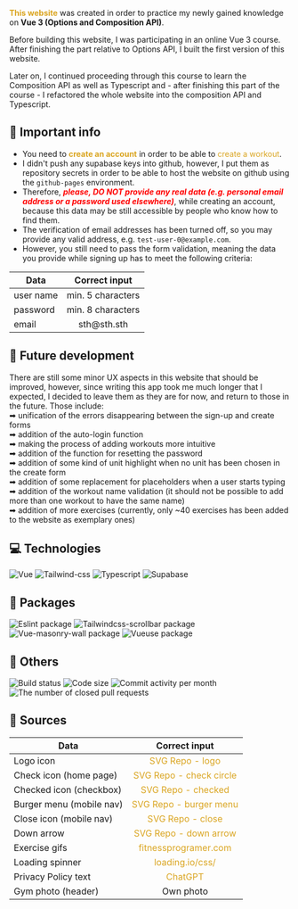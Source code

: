 <a href="https://kepmon.github.io/Workout-planner/" style="color: rgb(218,165,32); text-decoration: none;">**This website**</a> was created in order to practice my newly gained knowledge on **Vue 3 (Options and Composition API)**.

Before building this website, I was  participating in an online Vue 3 course. After finishing the part relative to Options API, I built the first version of this website. 

Later on, I continued proceeding through this course to learn the Composition API as well as Typescript and - after finishing this part of the course - I refactored the whole website into the composition API and Typescript.

## 📣 Important info
- You need to <a href="https://kepmon.github.io/Workout-planner/sign-up" title="Go to the page" style="color: rgb(218,165,32); text-decoration: none;">**create an account**</a> in order to be able to <a href="https://kepmon.github.io/Workout-planner/create" title="Go to the page" style="color: rgb(218,165,32); text-decoration: none;">create a workout</a>.
- I didn't push any supabase keys into github, however, I put them as repository secrets in order to be able to host the website on github using the `github-pages` environment.
- Therefore, <span style="color: red; font-weight: bold; font-style: italic;"> please, DO NOT provide any real data (e.g. personal email address or a password used elsewhere)</span>, while creating an account, because this data may be still accessible by people who know how to find them.
- The verification of email addresses has been turned off, so you may provide any valid address, e.g. `test-user-0@example.com`.
- However, you still need to pass the form validation, meaning the data you provide while signing up has to meet the following criteria:

| Data          | Correct input    |
| ------------- |:----------------:|
| user name     | min. 5 characters|
| password      | min. 8 characters|
| email         | <span>sth@</span><span>sth.sth</span>|

## 💨 Future development
There are still some minor UX aspects in this website that should be improved, however, since writing this app took me much longer that I expected, I decided to leave them as they are for now, and return to those in the future. Those include:  
➡ unification of the errors disappearing between the sign-up and create forms  
➡ addition of the auto-login function  
➡ making the process of adding workouts more intuitive  
➡ addition of the function for resetting the password  
➡ addition of some kind of unit highlight when no unit has been chosen in the create form  
➡ addition of some replacement for placeholders when a user starts typing  
➡ addition of the workout name validation (it should not be possible to add more than one workout to have the same name)  
➡ addition of more exercises (currently, only ~40 exercises has been added to the website as exemplary ones)  

## 💻 Technologies
![Vue](https://img.shields.io/badge/Vue-4FC08D?style=for-the-badge&logo=vuedotjs&logoColor=white)
![Tailwind-css](https://img.shields.io/badge/TailwindCSS-06B6D4?style=for-the-badge&logo=tailwindcss&logoColor=white)
![Typescript](https://img.shields.io/badge/Typescript-007ACC?style=for-the-badge&logo=typescript&logoColor=white)
![Supabase](https://img.shields.io/badge/Supabase-3ECF8E?style=for-the-badge&logo=supabase&logoColor=white)

## 🎁 Packages
![Eslint package](https://img.shields.io/npm/v/eslint?label=eslint&style=plastic)
![Tailwindcss-scrollbar package](https://img.shields.io/npm/v/@gradin/tailwindcss-scrollbar?label=%40gradin%2Ftailwindcss-scrollbar&style=plastic)
![Vue-masonry-wall package](https://img.shields.io/npm/v/@yeger/vue-masonry-wall?label=%40yeger%2Fvue-masonry-wall&style=plastic)
![Vueuse package](https://img.shields.io/npm/v/@vueuse/core?label=%40vueuse%2Fcore&style=plastic)

## 🔔 Others
![Build status](https://img.shields.io/github/actions/workflow/status/Kepmon/Workout-planner/deploy.yml?branch=main&style=plastic)
![Code size](https://img.shields.io/github/languages/code-size/Kepmon/Workout-planner?style=plastic)
![Commit activity per month](https://img.shields.io/github/commit-activity/m/Kepmon/Workout-planner?style=plastic)
![The number of closed pull requests](https://img.shields.io/github/issues-pr-closed/Kepmon/Workout-planner?style=plastic)

## 📁 Sources

| Data          | Correct input    |
| ------------- |:----------------:|
| Logo icon     | <a href="https://www.svgrepo.com/svg/277613/training-gym" title="Go to the page" style="color: rgb(218,165,32); text-decoration: none;"> SVG Repo - logo </a>|
| Check icon (home page)     | <a href="https://www.svgrepo.com/svg/352718/check-circle" title="Go to the page" style="color: rgb(218,165,32); text-decoration: none;"> SVG Repo - check circle </a>|
| Checked icon (checkbox)         | <a href="https://www.svgrepo.com/svg/2796/checked" title="Go to the page" style="color: rgb(218,165,32); text-decoration: none;"> SVG Repo - checked </a>|
| Burger menu (mobile nav)         | <a href="https://www.svgrepo.com/svg/495467/menu-1" title="Go to the page" style="color: rgb(218,165,32); text-decoration: none;"> SVG Repo - burger menu </a>| 
| Close icon (mobile nav)         | <a href="https://www.svgrepo.com/svg/432442/close-square" title="Go to the page" style="color: rgb(218,165,32); text-decoration: none;"> SVG Repo - close </a>| 
| Down arrow         | <a href="https://www.svgrepo.com/svg/486227/down-arrow-backup-2" title="Go to the page" style="color: rgb(218,165,32); text-decoration: none;"> SVG Repo - down arrow </a>| 
| Exercise gifs       | <a href="https://fitnessprogramer.com/" title="Go to the page" style="color: rgb(218,165,32); text-decoration: none;"> fitnessprogramer.com </a>| 
| Loading spinner         | <a href="https://loading.io/css/" title="Go to the page" style="color: rgb(218,165,32); text-decoration: none;"> loading.io/css/ </a>| 
| Privacy Policy text         | <a href="https://chat.openai.com/" title="Go to the page" style="color: rgb(218,165,32); text-decoration: none;"> ChatGPT </a>| 
| Gym photo (header)         | Own photo| 
